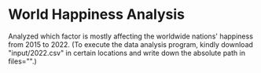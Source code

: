 # World Happiness Analysis

Analyzed which factor is mostly affecting the worldwide nations' happiness from 2015 to 2022. 
(To execute the data analysis program, kindly download "input/2022.csv" in certain locations and write down the absolute path in files="".)
